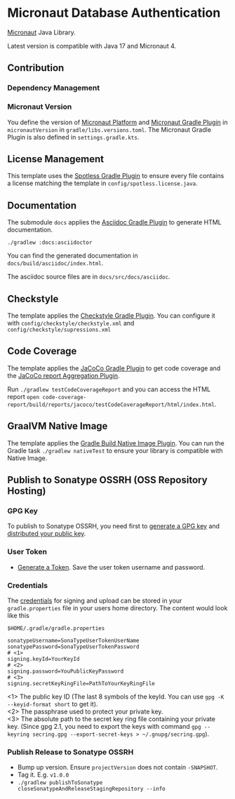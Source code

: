 # Micronaut Database Authentication

[Micronaut](https://micronaut.io) Java Library. 

Latest version is compatible with Java 17 and Micronaut 4.  

## Contribution 

### Dependency Management
### Micronaut Version

You define the version of [Micronaut Platform](https://micronaut-projects.github.io/micronaut-platform/latest/guide/) and [Micronaut Gradle Plugin](https://micronaut-projects.github.io/micronaut-gradle-plugin/latest/index.html) in `micronautVersion` in `gradle/libs.versions.toml`.
The Micronaut Gradle Plugin is also defined in `settings.gradle.kts`.

## License Management

This template uses the [Spotless Gradle Plugin](https://github.com/diffplug/spotless) to ensure every file contains a license matching the template in `config/spotless.license.java`.

## Documentation

The submodule `docs` applies the [Asciidoc Gradle Plugin](https://asciidoctor.github.io/asciidoctor-gradle-plugin/master/user-guide/) to generate HTML documentation.

`./gradlew :docs:asciidoctor`

You can find the generated documentation in `docs/build/asciidoc/index.html`.

The asciidoc source files are in `docs/src/docs/asciidoc`.

## Checkstyle

The template applies the [Checkstyle Gradle Plugin](https://docs.gradle.org/current/userguide/checkstyle_plugin.html). You can configure it with `config/checkstyle/checkstyle.xml` and `config/checkstyle/supressions.xml`

## Code Coverage

The template applies the [JaCoCo Gradle Plugin](https://docs.gradle.org/current/userguide/jacoco_plugin.html) to get code coverage and the [JaCoCo report Aggregation Plugin](https://docs.gradle.org/current/userguide/jacoco_report_aggregation_plugin.html). 

Run `./gradlew testCodeCoverageReport` and you can access the HTML report `open code-coverage-report/build/reports/jacoco/testCodeCoverageReport/html/index.html`.

## GraalVM Native Image

The template applies the [Gradle Build Native Image Plugin](https://graalvm.github.io/native-build-tools/latest/gradle-plugin.html). You can run the Gradle task `./gradlew nativeTest` to ensure your library is compatible with Native Image.  

## Publish to Sonatype OSSRH (OSS Repository Hosting)

### GPG Key
To publish to Sonatype OSSRH, you need first to [generate a GPG key](https://central.sonatype.org/publish/requirements/gpg/#generating-a-key-pair9) and [distributed your public key](https://central.sonatype.org/publish/requirements/gpg/#distributing-your-public-key). 

### User Token

- [Generate a Token](https://central.sonatype.org/publish/generate-token/#generate-a-token-on-ossrh-sonatype-nexus-repository-manager-servers). Save the user token username and password.

### Credentials

The [credentials](https://central.sonatype.org/publish/publish-gradle/#credentials) for signing and upload can be stored in your `gradle.properties` file in your users home directory. The content would look like this

`$HOME/.gradle/gradle.properties`

```properties
sonatypeUsername=SonaTypeUserTokenUserName
sonatypePassword=SonaTypeUserTokenPassword
# <1>
signing.keyId=YourKeyId
# <2>
signing.password=YouPublicKeyPassword
# <3>
signing.secretKeyRingFile=PathToYourKeyRingFile
```

<1> The public key ID (The last 8 symbols of the keyId. You can use `gpg -K --keyid-format short` to get it).  
<2> The passphrase used to protect your private key.  
<3> The absolute path to the secret key ring file containing your private key. (Since gpg 2.1, you need to export the keys with command `gpg --keyring secring.gpg --export-secret-keys > ~/.gnupg/secring.gpg`).  

### Publish Release to Sonatype OSSRH

- Bump up version. Ensure `projectVersion` does not contain `-SNAPSHOT`. 
- Tag it. E.g. `v1.0.0`
- `./gradlew publishToSonatype closeSonatypeAndReleaseStagingRepository --info`
